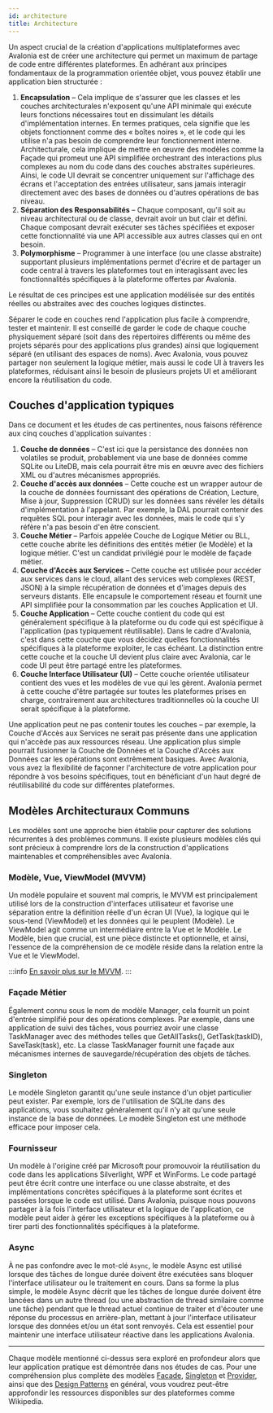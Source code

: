 ```yaml
---
id: architecture
title: Architecture
---
```


Un aspect crucial de la création d'applications multiplateformes avec Avalonia est de créer une architecture qui permet un maximum de partage de code entre différentes plateformes. En adhérant aux principes fondamentaux de la programmation orientée objet, vous pouvez établir une application bien structurée :

1. **Encapsulation** – Cela implique de s'assurer que les classes et les couches architecturales n'exposent qu'une API minimale qui exécute leurs fonctions nécessaires tout en dissimulant les détails d'implémentation internes. En termes pratiques, cela signifie que les objets fonctionnent comme des « boîtes noires », et le code qui les utilise n'a pas besoin de comprendre leur fonctionnement interne. Architecturale, cela implique de mettre en œuvre des modèles comme la Façade qui promeut une API simplifiée orchestrant des interactions plus complexes au nom du code dans des couches abstraites supérieures. Ainsi, le code UI devrait se concentrer uniquement sur l'affichage des écrans et l'acceptation des entrées utilisateur, sans jamais interagir directement avec des bases de données ou d'autres opérations de bas niveau.
2. **Séparation des Responsabilités** – Chaque composant, qu'il soit au niveau architectural ou de classe, devrait avoir un but clair et défini. Chaque composant devrait exécuter ses tâches spécifiées et exposer cette fonctionnalité via une API accessible aux autres classes qui en ont besoin.
3. **Polymorphisme** – Programmer à une interface (ou une classe abstraite) supportant plusieurs implémentations permet d'écrire et de partager un code central à travers les plateformes tout en interagissant avec les fonctionnalités spécifiques à la plateforme offertes par Avalonia.

Le résultat de ces principes est une application modélisée sur des entités réelles ou abstraites avec des couches logiques distinctes.

Séparer le code en couches rend l'application plus facile à comprendre, tester et maintenir. Il est conseillé de garder le code de chaque couche physiquement séparé (soit dans des répertoires différents ou même des projets séparés pour des applications plus grandes) ainsi que logiquement séparé (en utilisant des espaces de noms). Avec Avalonia, vous pouvez partager non seulement la logique métier, mais aussi le code UI à travers les plateformes, réduisant ainsi le besoin de plusieurs projets UI et améliorant encore la réutilisation du code.

## Couches d'application typiques

Dans ce document et les études de cas pertinentes, nous faisons référence aux cinq couches d'application suivantes :

1. **Couche de données** – C'est ici que la persistance des données non volatiles se produit, probablement via une base de données comme SQLite ou LiteDB, mais cela pourrait être mis en œuvre avec des fichiers XML ou d'autres mécanismes appropriés.
2. **Couche d'accès aux données** – Cette couche est un wrapper autour de la couche de données fournissant des opérations de Création, Lecture, Mise à jour, Suppression (CRUD) sur les données sans révéler les détails d'implémentation à l'appelant. Par exemple, la DAL pourrait contenir des requêtes SQL pour interagir avec les données, mais le code qui s'y réfère n'a pas besoin d'en être conscient.
3. **Couche Métier** – Parfois appelée Couche de Logique Métier ou BLL, cette couche abrite les définitions des entités métier (le Modèle) et la logique métier. C'est un candidat privilégié pour le modèle de façade métier.
4. **Couche d'Accès aux Services** – Cette couche est utilisée pour accéder aux services dans le cloud, allant des services web complexes (REST, JSON) à la simple récupération de données et d'images depuis des serveurs distants. Elle encapsule le comportement réseau et fournit une API simplifiée pour la consommation par les couches Application et UI.
5. **Couche Application** – Cette couche contient du code qui est généralement spécifique à la plateforme ou du code qui est spécifique à l'application (pas typiquement réutilisable). Dans le cadre d'Avalonia, c'est dans cette couche que vous décidez quelles fonctionnalités spécifiques à la plateforme exploiter, le cas échéant. La distinction entre cette couche et la couche UI devient plus claire avec Avalonia, car le code UI peut être partagé entre les plateformes.
6. **Couche Interface Utilisateur (UI)** – Cette couche orientée utilisateur contient des vues et les modèles de vue qui les gèrent. Avalonia permet à cette couche d'être partagée sur toutes les plateformes prises en charge, contrairement aux architectures traditionnelles où la couche UI serait spécifique à la plateforme.

Une application peut ne pas contenir toutes les couches – par exemple, la Couche d'Accès aux Services ne serait pas présente dans une application qui n'accède pas aux ressources réseau. Une application plus simple pourrait fusionner la Couche de Données et la Couche d'Accès aux Données car les opérations sont extrêmement basiques.
Avec Avalonia, vous avez la flexibilité de façonner l'architecture de votre application pour répondre à vos besoins spécifiques, tout en bénéficiant d'un haut degré de réutilisabilité du code sur différentes plateformes.

## Modèles Architecturaux Communs

Les modèles sont une approche bien établie pour capturer des solutions récurrentes à des problèmes communs. Il existe plusieurs modèles clés qui sont précieux à comprendre lors de la construction d'applications maintenables et compréhensibles avec Avalonia.

### Modèle, Vue, ViewModel (MVVM)
Un modèle populaire et souvent mal compris, le MVVM est principalement utilisé lors de la construction d'interfaces utilisateur et favorise une séparation entre la définition réelle d'un écran UI (Vue), la logique qui le sous-tend (ViewModel) et les données qui le peuplent (Modèle). Le ViewModel agit comme un intermédiaire entre la Vue et le Modèle. Le Modèle, bien que crucial, est une pièce distincte et optionnelle, et ainsi, l'essence de la compréhension de ce modèle réside dans la relation entre la Vue et le ViewModel.

:::info
[En savoir plus sur le MVVM](../../concepts/the-mvvm-pattern/).
:::

### Façade Métier
Également connu sous le nom de modèle Manager, cela fournit un point d'entrée simplifié pour des opérations complexes. Par exemple, dans une application de suivi des tâches, vous pourriez avoir une classe TaskManager avec des méthodes telles que GetAllTasks(), GetTask(taskID), SaveTask(task), etc. La classe TaskManager fournit une façade aux mécanismes internes de sauvegarde/récupération des objets de tâches.

### Singleton
Le modèle Singleton garantit qu'une seule instance d'un objet particulier peut exister. Par exemple, lors de l'utilisation de SQLite dans des applications, vous souhaitez généralement qu'il n'y ait qu'une seule instance de la base de données. Le modèle Singleton est une méthode efficace pour imposer cela.

### Fournisseur
Un modèle à l'origine créé par Microsoft pour promouvoir la réutilisation du code dans les applications Silverlight, WPF et WinForms. Le code partagé peut être écrit contre une interface ou une classe abstraite, et des implémentations concrètes spécifiques à la plateforme sont écrites et passées lorsque le code est utilisé. Dans Avalonia, puisque nous pouvons partager à la fois l'interface utilisateur et la logique de l'application, ce modèle peut aider à gérer les exceptions spécifiques à la plateforme ou à tirer parti des fonctionnalités spécifiques à la plateforme.

### Async
À ne pas confondre avec le mot-clé `Async`, le modèle Async est utilisé lorsque des tâches de longue durée doivent être exécutées sans bloquer l'interface utilisateur ou le traitement en cours. Dans sa forme la plus simple, le modèle Async décrit que les tâches de longue durée doivent être lancées dans un autre thread (ou une abstraction de thread similaire comme une tâche) pendant que le thread actuel continue de traiter et d'écouter une réponse du processus en arrière-plan, mettant à jour l'interface utilisateur lorsque des données et/ou un état sont renvoyés. Cela est essentiel pour maintenir une interface utilisateur réactive dans les applications Avalonia.

---
Chaque modèle mentionné ci-dessus sera exploré en profondeur alors que leur application pratique est démontrée dans nos études de cas. Pour une compréhension plus complète des modèles [Facade](https://fr.wikipedia.org/wiki/Facade_pattern), [Singleton](https://fr.wikipedia.org/wiki/Singleton_pattern) et [Provider](https://fr.wikipedia.org/wiki/Provider_model), ainsi que des [Design Patterns](https://fr.wikipedia.org/wiki/Design_Patterns) en général, vous voudrez peut-être approfondir les ressources disponibles sur des plateformes comme Wikipedia.
